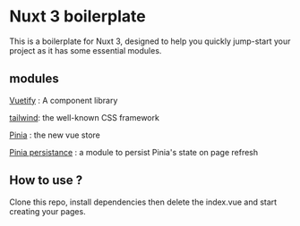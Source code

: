 
# Nuxt 3 boilerplate

This is a boilerplate for Nuxt 3, designed to help you quickly jump-start your project as it has some essential modules.


## modules
[Vuetify](https://vuetifyjs.com/) : A component library

[tailwind](https://tailwindcss.nuxtjs.org/): the well-known CSS framework

[Pinia](https://pinia.vuejs.org/) : the new vue store

[Pinia persistance](https://prazdevs.github.io/pinia-plugin-persistedstate/) : a module to persist Pinia's state on page refresh
## How to use ?
Clone this repo, install dependencies then delete the index.vue and start creating your pages. 